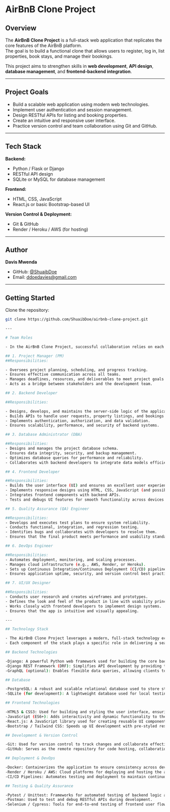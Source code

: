# AirBnB Clone Project

## Overview
The **AirBnB Clone Project** is a full-stack web application that replicates the core features of the AirBnB platform.  
The goal is to build a functional clone that allows users to register, log in, list properties, book stays, and manage their bookings.

This project aims to strengthen skills in **web development**, **API design**, **database management**, and **frontend-backend integration**.

---

##  Project Goals
- Build a scalable web application using modern web technologies.
- Implement user authentication and session management.
- Design RESTful APIs for listing and booking properties.
- Create an intuitive and responsive user interface.
- Practice version control and team collaboration using Git and GitHub.

---

## Tech Stack
**Backend:**
- Python / Flask or Django  
- RESTful API design  
- SQLite or MySQL for database management  

**Frontend:**
- HTML, CSS, JavaScript  
- React.js or basic Bootstrap-based UI  

**Version Control & Deployment:**
- Git & GitHub  
- Render / Heroku / AWS (for hosting)

---

## Author
**Davis Mwenda**  
- GitHub: [@ShuaibDoe](https://github.com/ShuaibDoe)  
- Email: ddoedavies@gmail.com

---

## Getting Started
Clone the repository:
```bash
git clone https://github.com/ShuaibDoe/airbnb-clone-project.git

---

# Team Roles

- In the AirBnB Clone Project, successful collaboration relies on each team member fulfilling a specific role.

## 1. Project Manager (PM)
##Responsibilities:

- Oversees project planning, scheduling, and progress tracking.
- Ensures effective communication across all teams.
- Manages deadlines, resources, and deliverables to meet project goals.
- Acts as a bridge between stakeholders and the development team.

## 2. Backend Developer

##Responsibilities:

- Designs, develops, and maintains the server-side logic of the application.
- Builds APIs to handle user requests, property listings, and bookings.
- Implements authentication, authorization, and data validation.
- Ensures scalability, performance, and security of backend systems.

## 3. Database Administrator (DBA)

##Responsibilities:
- Designs and manages the project database schema.
- Ensures data integrity, security, and backup management.
- Optimizes database queries for performance and reliability.
- Collaborates with backend developers to integrate data models efficiently.

## 4. Frontend Developer

##Responsibilities:
- Builds the user interface (UI) and ensures an excellent user experience (UX).
- Implements responsive designs using HTML, CSS, JavaScript (and possibly React).
- Integrates frontend components with backend APIs.
- Tests and debugs UI features for smooth functionality across devices.

## 5. Quality Assurance (QA) Engineer

##Responsibilities:
- Develops and executes test plans to ensure system reliability.
- Conducts functional, integration, and regression testing.
- Identifies bugs and collaborates with developers to resolve them.
- Ensures that the final product meets performance and usability standards.

## 6. DevOps Engineer

##Responsibilities:
- Automates deployment, monitoring, and scaling processes.
- Manages cloud infrastructure (e.g., AWS, Render, or Heroku).
- Sets up Continuous Integration/Continuous Deployment (CI/CD) pipelines.
- Ensures application uptime, security, and version control best practices.

## 7. UI/UX Designer

##Responsibilities:
- Conducts user research and creates wireframes and prototypes.
- Defines the look and feel of the product in line with usability principles.
- Works closely with frontend developers to implement design systems.
- Ensures that the app is intuitive and visually appealing.

---

## Technology Stack

- The AirBnB Clone Project leverages a modern, full-stack technology ecosystem designed for scalability, performance, and maintainability.
- Each component of the stack plays a specific role in delivering a seamless end-to-end user experience.

## Backend Technologies

-Django: A powerful Python web framework used for building the core backend logic, RESTful APIs, and handling authentication, authorization, and data models.
-Django REST Framework (DRF): Simplifies API development by providing tools for serialization, authentication, and request handling.
-GraphQL (optional): Enables flexible data queries, allowing clients to request only the data they need — improving performance and efficiency.

## Database

-PostgreSQL: A robust and scalable relational database used to store structured data such as users, properties, bookings, and reviews.
-SQLite (for development): A lightweight database used for local testing before deploying to production with PostgreSQL.

## Frontend Technologies

-HTML5 & CSS3: Used for building and styling the user interface, ensuring responsive and accessible layouts.
-JavaScript (ES6+): Adds interactivity and dynamic functionality to the web pages.
-React.js: A JavaScript library used for creating reusable UI components and managing client-side rendering efficiently.
-Bootstrap / Tailwind CSS: Speeds up UI development with pre-styled responsive components.

## Development & Version Control

-Git: Used for version control to track changes and collaborate effectively across team members.
-GitHub: Serves as the remote repository for code hosting, collaboration, and project management.

## Deployment & DevOps

-Docker: Containerizes the application to ensure consistency across development and production environments.
-Render / Heroku / AWS: Cloud platforms for deploying and hosting the application securely and reliably.
-CI/CD Pipelines: Automates testing and deployment to maintain continuous integration and delivery.

## Testing & Quality Assurance

-Pytest / Unittest: Frameworks for automated testing of backend logic and API endpoints.
-Postman: Used to test and debug RESTful APIs during development.
-Selenium / Cypress: Tools for end-to-end testing of frontend user flows.
